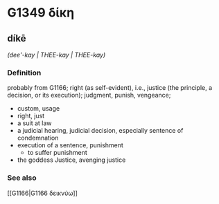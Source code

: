 # G1349 δίκη

## díkē

_(dee'-kay | THEE-kay | THEE-kay)_

### Definition

probably from G1166; right (as self-evident), i.e., justice (the principle, a decision, or its execution); judgment, punish, vengeance; 

- custom, usage
- right, just
- a suit at law
- a judicial hearing, judicial decision, especially sentence of condemnation
- execution of a sentence, punishment
  - to suffer punishment
- the goddess Justice, avenging justice

### See also

[[G1166|G1166 δεικνύω]]
